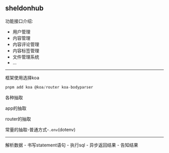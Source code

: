 ## sheldonhub

功能接口介绍:

- 用户管理
- 内容管理
- 内容评论管理
- 内容标签管理
- 文件管理系统
- ...

---

框架使用选择koa

```js
pnpm add koa @koa/router koa-bodyparser
```

各种抽取

app的抽取

router的抽取

常量的抽取-普通方式-`.env`(dotenv)

---

解析数据 - 书写statement语句 - 执行sql - 异步返回结果 - 告知结果